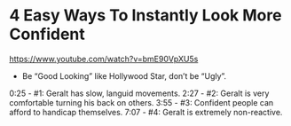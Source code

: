 

# 4 Easy Ways To Instantly Look More Confident

https://www.youtube.com/watch?v=bmE90VpXU5s


- Be “Good Looking” like Hollywood Star, don’t be “Ugly”.


0:25 - #1: Geralt has slow, languid movements.
2:27 - #2: Geralt is very comfortable turning his back on others.
3:55 - #3: Confident people can afford to handicap themselves.
7:07 - #4: Geralt is extremely non-reactive.

